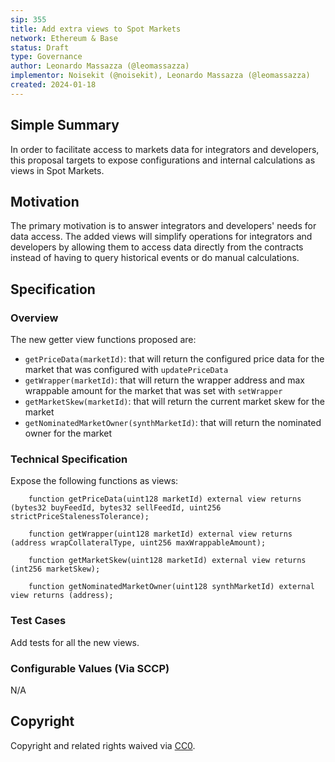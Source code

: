 ```yaml
---
sip: 355
title: Add extra views to Spot Markets
network: Ethereum & Base
status: Draft
type: Governance
author: Leonardo Massazza (@leomassazza) 
implementor: Noisekit (@noisekit), Leonardo Massazza (@leomassazza)
created: 2024-01-18
---
```



## Simple Summary

In order to facilitate access to markets data for integrators and developers, this proposal targets to expose configurations and internal calculations as views in Spot Markets.

## Motivation

The primary motivation is to answer integrators and developers' needs for data access. The added views will simplify operations for integrators and developers by allowing them to access data directly from the contracts instead of having to query historical events or do manual calculations.

## Specification

### Overview

The new getter view functions proposed are:
- `getPriceData(marketId)`: that will return the configured price data for the market that was configured with `updatePriceData`
- `getWrapper(marketId)`: that will return the wrapper address and max wrappable amount for the market that was set with `setWrapper`
- `getMarketSkew(marketId)`: that will return the current market skew for the market
- `getNominatedMarketOwner(synthMarketId)`: that will return the nominated owner for the market


### Technical Specification

Expose the following functions as views: 
```solidity
    function getPriceData(uint128 marketId) external view returns (bytes32 buyFeedId, bytes32 sellFeedId, uint256 strictPriceStalenessTolerance);

    function getWrapper(uint128 marketId) external view returns (address wrapCollateralType, uint256 maxWrappableAmount);

    function getMarketSkew(uint128 marketId) external view returns (int256 marketSkew);

    function getNominatedMarketOwner(uint128 synthMarketId) external view returns (address);

```

### Test Cases

Add tests for all the new views.

### Configurable Values (Via SCCP)

N/A

## Copyright

Copyright and related rights waived via [CC0](https://creativecommons.org/publicdomain/zero/1.0/).
